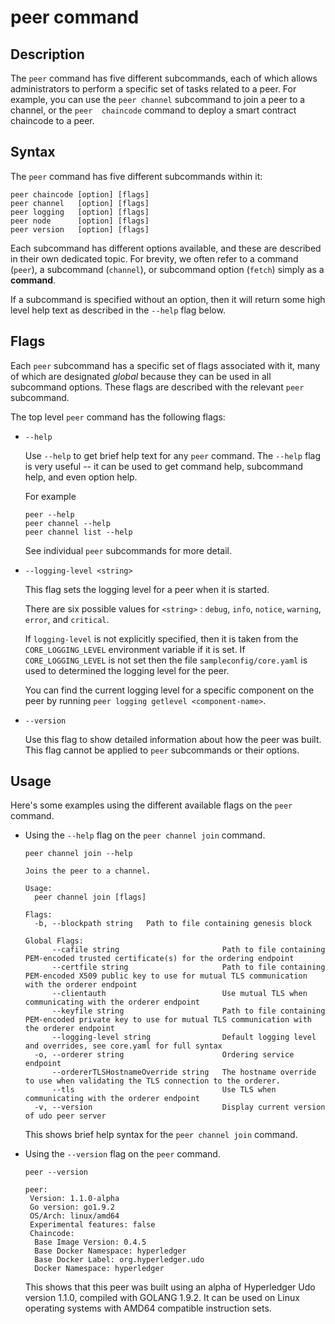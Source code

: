 # peer command

## Description

 The `peer` command has five different subcommands, each of which allows
 administrators to perform a specific set of tasks related to a peer.  For
 example, you can use the `peer channel` subcommand to join a peer to a channel,
 or the `peer  chaincode` command to deploy a smart contract chaincode to a
 peer.

## Syntax

The `peer` command has five different subcommands within it:

```
peer chaincode [option] [flags]
peer channel   [option] [flags]
peer logging   [option] [flags]
peer node      [option] [flags]
peer version   [option] [flags]
```

Each subcommand has different options available, and these are described in
their own dedicated topic. For brevity, we often refer to a command (`peer`), a
subcommand (`channel`), or subcommand option (`fetch`) simply as a **command**.

If a subcommand is specified without an option, then it will return some high
level help text as described in the `--help` flag below.

## Flags

Each `peer` subcommand has a specific set of flags associated with it, many of
which are designated *global* because they can be used in all subcommand
options. These flags are described with the relevant `peer` subcommand.

The top level `peer` command has the following flags:

* `--help`

  Use `--help` to get brief help text for any `peer` command. The `--help` flag
  is very useful -- it can be used to get command help, subcommand help, and
  even option help.

  For example
  ```
  peer --help
  peer channel --help
  peer channel list --help

  ```
  See individual `peer` subcommands for more detail.

* `--logging-level <string>`

  This flag sets the logging level for a peer when it is started.

  There are six possible values for  `<string>` : `debug`, `info`, `notice`,
  `warning`, `error`, and `critical`.

  If `logging-level` is not explicitly specified, then it is taken from the
  `CORE_LOGGING_LEVEL` environment variable if it is set. If
  `CORE_LOGGING_LEVEL` is not set then the file `sampleconfig/core.yaml` is used
  to determined the logging level for the peer.

  You can find the current logging level for a specific component on the peer by
  running `peer logging getlevel <component-name>`.

* `--version`

  Use this flag to show detailed information about how the peer was built. This
  flag cannot be applied to `peer` subcommands or their options.

## Usage

Here's some examples using the different available flags on the `peer` command.

* Using the `--help` flag on the `peer channel join` command.

  ```
  peer channel join --help

  Joins the peer to a channel.

  Usage:
    peer channel join [flags]

  Flags:
    -b, --blockpath string   Path to file containing genesis block

  Global Flags:
        --cafile string                       Path to file containing PEM-encoded trusted certificate(s) for the ordering endpoint
        --certfile string                     Path to file containing PEM-encoded X509 public key to use for mutual TLS communication with the orderer endpoint
        --clientauth                          Use mutual TLS when communicating with the orderer endpoint
        --keyfile string                      Path to file containing PEM-encoded private key to use for mutual TLS communication with the orderer endpoint
        --logging-level string                Default logging level and overrides, see core.yaml for full syntax
    -o, --orderer string                      Ordering service endpoint
        --ordererTLSHostnameOverride string   The hostname override to use when validating the TLS connection to the orderer.
        --tls                                 Use TLS when communicating with the orderer endpoint
    -v, --version                             Display current version of udo peer server

  ```
  This shows brief help syntax for the `peer channel join` command.

* Using the `--version` flag on the `peer` command.

  ```
  peer --version

  peer:
   Version: 1.1.0-alpha
   Go version: go1.9.2
   OS/Arch: linux/amd64
   Experimental features: false
   Chaincode:
    Base Image Version: 0.4.5
    Base Docker Namespace: hyperledger
    Base Docker Label: org.hyperledger.udo
    Docker Namespace: hyperledger

  ```

  This shows that this peer was built using an alpha of Hyperledger Udo
  version 1.1.0, compiled with GOLANG 1.9.2. It can be used on Linux operating
  systems with AMD64 compatible instruction sets.
